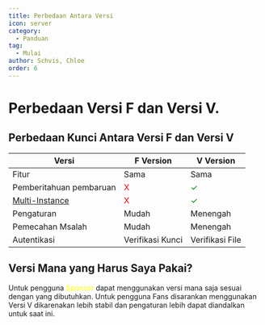 ```yaml
---
title: Perbedaan Antara Versi
icon: server
category:
  - Panduan
tag:
  - Mulai
author: Schvis, Chloe
order: 6
---
```


# Perbedaan Versi F dan Versi V.

## Perbedaan Kunci Antara Versi F dan Versi V

|Versi |F Version|V Version|
|-----|--------|--------|
|Fitur|Sama|Sama|
|Pemberitahuan pembaruan|<span style='color:red;'>X</span>|<span style='color:green;'>✓</span>|
|[Multi-Instance](../guide/multi-instance.md)|<span style='color:red;'>X</span>|<span style='color:green;'>✓</span>|
|Pengaturan|Mudah|Menengah|
|Pemecahan Msalah|Mudah|Menengah|
|Autentikasi|Verifikasi Kunci|Verifikasi File|
## Versi Mana yang Harus Saya Pakai?

Untuk pengguna <span style='color:yellow;'>Sponsor</span> dapat menggunakan versi mana saja sesuai dengan yang dibutuhkan. Untuk pengguna Fans disarankan menggunakan Versi V dikarenakan lebih stabil dan pengaturan lebih dapat diandalkan untuk saat ini.